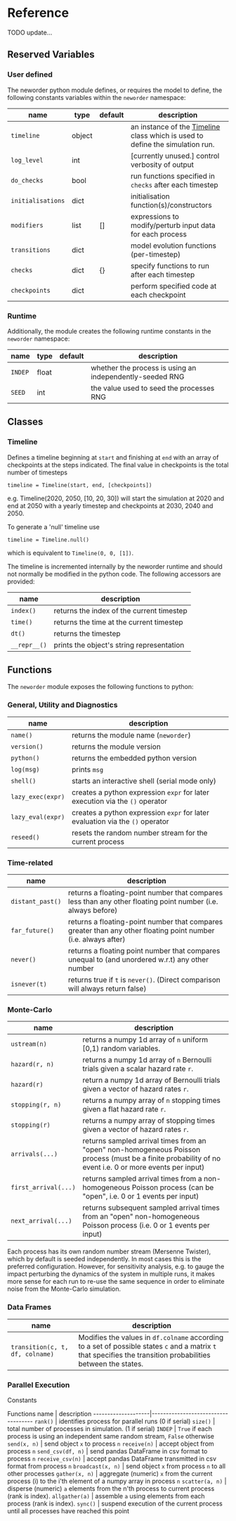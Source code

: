 # Reference
TODO update...
## Reserved Variables

### User defined

The neworder python module defines, or requires the model to define, the following constants variables within the `neworder` namespace:

name             | type        | default | description
-----------------|-------------|---------|--------------
`timeline`       | object      |         | an instance of the [Timeline]() class which is used to define the simulation run.
`log_level`      | int         |         | [currently unused.] control verbosity of output 
`do_checks`      | bool        |         | run functions specified in `checks` after each timestep 
`initialisations`| dict        |         | initialisation function(s)/constructors  
`modifiers`      | list        | []      | expressions to modify/perturb input data for each process   
`transitions`    | dict        |         | model evolution functions (per-timestep)  
`checks`         | dict        | {}      | specify functions to run after each timestep 
`checkpoints`    | dict        |         | perform specified code at each checkpoint 

### Runtime

Additionally, the module creates the following runtime constants in the `neworder` namespace:

name        | type        | default | description
------------|-------------|---------|--------------
`INDEP`     | float       |         | whether the process is using an independently-seeded RNG
`SEED`      | int         |         | the value used to seed the processes RNG


## Classes

### Timeline

Defines a timeline beginning at `start` and finishing at `end` with an array of checkpoints at the steps indicated. The final value in checkpoints is the total number of timesteps 
```
timeline = Timeline(start, end, [checkpoints])
```
e.g. Timeline(2020, 2050, [10, 20, 30]) will start the simulation at 2020 and end at 2050 with a yearly timestep and checkpoints at 2030, 2040 and 2050.

To generate a 'null' timeline use
```
timeline = Timeline.null()
```
which is equivalent to `Timeline(0, 0, [1])`.

The timeline is incremented internally by the neworder runtime and should not normally be modified in the python code. The following accessors are provided:

name                | description
--------------------|------------------------------------
`index()`           | returns the index of the current timestep
`time()`            | returns the time at the current timestep
`dt()`              | returns the timestep
`__repr__()`        | prints the object's string representation


## Functions
The `neworder` module exposes the following functions to python:

### General, Utility and Diagnostics

name                | description
--------------------|------------------------------------
`name()`            | returns the module name (`neworder`)
`version()`         | returns the module version
`python()`          | returns the embedded python version
`log(msg)`          | prints `msg`
`shell()`           | starts an interactive shell (serial mode only)
`lazy_exec(expr)`   | creates a python expression `expr` for later execution via the `()` operator
`lazy_eval(expr)`   | creates a python expression `expr` for later evaluation via the `()` operator
`reseed()`          | resets the random number stream for the current process

### Time-related

name                  | description
----------------------|------------------------------------
`distant_past()`      | returns a floating-point number that compares less than any other floating point number (i.e. always before)
`far_future()`        | returns a floating-point number that compares greater than any other floating point number (i.e. always after)
`never()`             | returns a floating point number that compares unequal to (and unordered w.r.t) any other number
`isnever(t)`          | returns true if `t` is `never()`. (Direct comparison will always return false)
 
### Monte-Carlo

name                | description
--------------------|------------------------------------
`ustream(n)`        | returns a numpy 1d array of `n` uniform [0,1) random variables.
`hazard(r, n)`      | returns a numpy 1d array of `n` Bernoulli trials given a scalar hazard rate `r`.
`hazard(r)`         | return a numpy 1d array of Bernoulli trials given a vector of hazard rates `r`.
`stopping(r, n)`    | returns a numpy array of `n` stopping times given a flat hazard rate `r`. 
`stopping(r)`       | returns a numpy array of stopping times given a vector of hazard rates `r`.   
`arrivals(...)`     | returns sampled arrival times from an "open" non-homogeneous Poisson process (must be a finite probability of no event i.e. 0 or more events per input) 
`first_arrival(...)`| returns sampled arrival times from a non-homogeneous Poisson process (can be "open", i.e. 0 or 1 events per input)
`next_arrival(...)` | returns subsequent sampled arrival times from an "open" non-homogeneous Poisson process (i.e. 0 or 1 events per input)

Each process has its own random number stream (Mersenne Twister), which by default is seeded independently. In most cases this is the preferred configuration. However, for sensitivity analysis, e.g. to gauge the impact perturbing the dynamics of the system in multiple runs, it makes more sense for each run to re-use the same sequence in order to eliminate noise from the Monte-Carlo simulation.  

### Data Frames
name                           | description
-------------------------------|------------------------------------
`transition(c, t, df, colname)`| Modifies the values in `df.colname` according to a set of possible states `c` and a matrix `t` that specifies the transition probabilities between the states.

### Parallel Execution

Constants

Functions
name                | description
--------------------|------------------------------------
`rank()`            | identifies process for parallel runs (0 if serial)
`size()`            | total number of processes in simulation. (1 if serial)
`INDEP`             | `True` if each process is using an independent same random stream, `False` otherwise
`send(x, n)`        | send object `x` to process `n` 
`receive(n)`        | accept object from process `n`
`send_csv(df, n)`   | send pandas DataFrame in csv format to process `n`
`receive_csv(n)`    | accept pandas DataFrame transmitted in csv format from process `n`
`broadcast(x, n)`   | send object `x` from process `n` to all other processes
`gather(x, n)`      | aggregate (numeric) `x` from the current process (i) to the i'th element of a numpy array in process `n`
`scatter(a, n)`     | disperse (numeric) `a` elements from the n'th process to current process (rank is index). 
`allgather(a)`      | assemble `a` using elements from each process (rank is index). 
`sync()`            | suspend execution of the current process until all processes have reached this point

